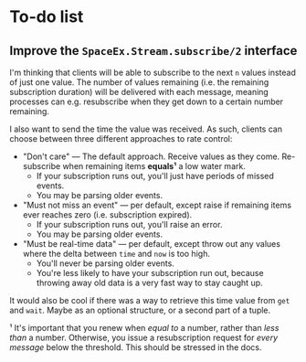 # To-do list

## Improve the `SpaceEx.Stream.subscribe/2` interface

I'm thinking that clients will be able to subscribe to the next `n` values instead of just one value.  The number of values remaining (i.e. the remaining subscription duration) will be delivered with each message, meaning processes can e.g. resubscribe when they get down to a certain number remaining.

I also want to send the time the value was received.  As such, clients can choose between three different approaches to rate control:

* "Don't care" — The default approach.  Receive values as they come.  Re-subscribe when remaining items **equals¹** a low water mark.
  * If your subscription runs out, you'll just have periods of missed events.
  * You may be parsing older events.
* "Must not miss an event" — per default, except raise if remaining items ever reaches zero (i.e. subscription expired).
  * If your subscription runs out, you'll raise an error.
  * You may be parsing older events.
* "Must be real-time data" — per default, except throw out any values where the delta between `time` and `now` is too high.
  * You'll never be parsing older events.
  * You're less likely to have your subscription run out, because throwing away old data is a very fast way to stay caught up.

It would also be cool if there was a way to retrieve this time value from `get` and `wait`.  Maybe as an optional structure, or a second part of a tuple.

¹ It's important that you renew when *equal to* a number, rather than *less than* a number.  Otherwise, you issue a resubscription request for *every message* below the threshold.  This should be stressed in the docs.
